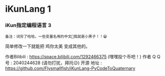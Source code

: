 #              iKunLang 1

###      	 iKun指定编程语言 3


	备注：词穷了哈哈，一些变量名用的中文🤣我就是小黑子！！😁
简单修改一下就能把 鸡你太美 变成其他的。

作者Bilibili :   https://space.bilibili.com/1292466375 (嘿嘿投个币吧！)
作者 Q Q  号 :   2040244628 (请勿打扰，拜托😉)
开源    地址 :	 https://github.com/Flysmallfish/iKunLang-PyCodeToQuaternary
